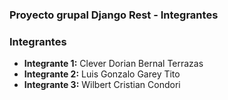 ### Proyecto grupal Django Rest - Integrantes
### Integrantes

- **Integrante 1:**
    Clever Dorian Bernal Terrazas
- **Integrante 2:**
    Luis Gonzalo Garey Tito
-  **Integrante 3:**
    Wilbert Cristian Condori
